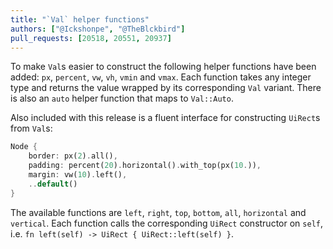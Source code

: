 ```yaml
---
title: "`Val` helper functions"
authors: ["@Ickshonpe", "@TheBlckbird"]
pull_requests: [20518, 20551, 20937]
---
```


To make `Val`s easier to construct the following helper functions have been added: `px`, `percent`, `vw`, `vh`, `vmin` and `vmax`. Each function takes any integer type and returns the value wrapped by its corresponding `Val` variant. There is also an `auto` helper function that maps to `Val::Auto`.

Also included with this release is a fluent interface for constructing `UiRect`s from `Val`s:

```rust
Node {
    border: px(2).all(), 
    padding: percent(20).horizontal().with_top(px(10.)),
    margin: vw(10).left(),
    ..default()
}
```

The available functions are `left`, `right`, `top`, `bottom`, `all`, `horizontal` and `vertical`.
Each function calls the corresponding `UiRect` constructor on `self`, i.e. `fn left(self) -> UiRect { UiRect::left(self) }`.
